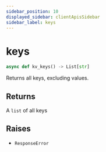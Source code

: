 ```yaml
---
sidebar_position: 10
displayed_sidebar: clientApisSidebar
sidebar_label: keys
---
```


# keys

```py
async def kv_keys() -> List[str]
```

Returns all keys, excluding values.


## Returns
A `list` of all keys


## Raises
- `ResponseError`


